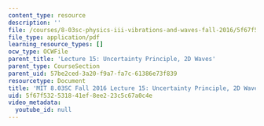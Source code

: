 ```yaml
---
content_type: resource
description: ''
file: /courses/8-03sc-physics-iii-vibrations-and-waves-fall-2016/5f67f532531841ef8ee223c5c67a0c4e_MIT8_03SCF16_hw_Lec15.pdf
file_type: application/pdf
learning_resource_types: []
ocw_type: OCWFile
parent_title: 'Lecture 15: Uncertainty Principle, 2D Waves'
parent_type: CourseSection
parent_uid: 57be2ced-3a20-f9a7-fa7c-61386e73f839
resourcetype: Document
title: 'MIT 8.03SC Fall 2016 Lecture 15: Uncertainty Principle, 2D Waves'
uid: 5f67f532-5318-41ef-8ee2-23c5c67a0c4e
video_metadata:
  youtube_id: null
---
```

